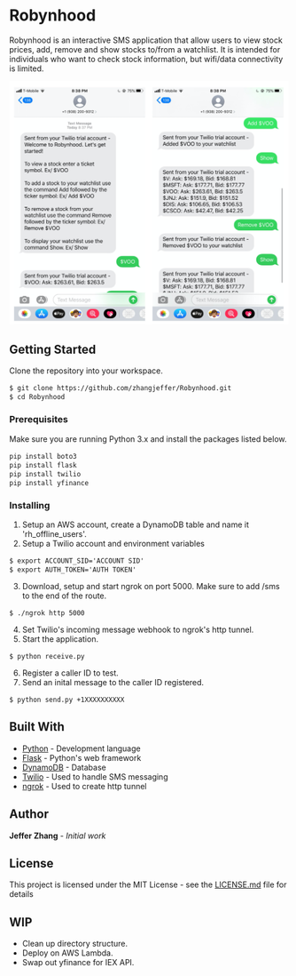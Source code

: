 # Robynhood

Robynhood is an interactive SMS application that allow users to view stock prices, add, remove and show stocks to/from a watchlist. It is intended for individuals who want to check stock information, but wifi/data connectivity is limited.

![](images/robynhood.png)

## Getting Started

Clone the repository into your workspace.

```
$ git clone https://github.com/zhangjeffer/Robynhood.git
$ cd Robynhood
```

### Prerequisites

Make sure you are running Python 3.x and install the packages listed below.

```
pip install boto3
pip install flask
pip install twilio
pip install yfinance
```

### Installing

1. Setup an AWS account, create a DynamoDB table and name it 'rh_offline_users'.
2. Setup a Twilio account and environment variables
```
$ export ACCOUNT_SID='ACCOUNT SID'
$ export AUTH_TOKEN='AUTH TOKEN'
```
3. Download, setup and start ngrok on port 5000. Make sure to add /sms to the end of the route.
```
$ ./ngrok http 5000
```
4. Set Twilio's incoming message webhook to ngrok's http tunnel.
5. Start the application. 
```
$ python receive.py
```
6. Register a caller ID to test.
7. Send an inital message to the caller ID registered.
```
$ python send.py +1XXXXXXXXXX
```

## Built With

* [Python](https://www.python.org/) - Development language
* [Flask](https://flask.palletsprojects.com/en/1.1.x/) - Python's web framework
* [DynamoDB](https://aws.amazon.com/dynamodb/) - Database
* [Twilio](https://www.twilio.com/) - Used to handle SMS messaging
* [ngrok](https://ngrok.com/) - Used to create http tunnel

## Author

**Jeffer Zhang** - *Initial work* 

## License

This project is licensed under the MIT License - see the [LICENSE.md](LICENSE.md) file for details

## WIP
* Clean up directory structure. 
* Deploy on AWS Lambda. 
* Swap out yfinance for IEX API.
